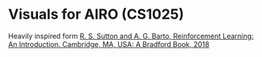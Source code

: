 # Visuals for AIRO (CS1025)

Heavily inspired form [R. S. Sutton and A. G. Barto, Reinforcement Learning: An Introduction. Cambridge, MA,
USA: A Bradford Book, 2018](http://incompleteideas.net/book/RLbook2020.pdf#page=154)
